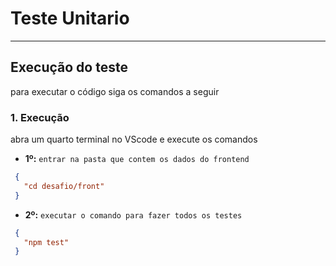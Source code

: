 # Teste Unitario

---

## Execução do teste

para executar o código siga os comandos a seguir

### **1. Execução**
abra um quarto terminal no VScode e execute os comandos

- **1º:** `entrar na pasta que contem os dados do frontend`
 ```json
  {
    "cd desafio/front"
  }
  ```
- **2º:** `executar o comando para fazer todos os testes`
 ```json
  {
    "npm test"
  }
  ```
